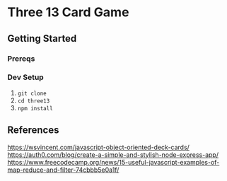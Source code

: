 # Three 13 Card Game

## Getting Started

### Prereqs

### Dev Setup
1. `git clone` 
2. `cd three13`
3. `npm install`


## References
https://wsvincent.com/javascript-object-oriented-deck-cards/
https://auth0.com/blog/create-a-simple-and-stylish-node-express-app/
https://www.freecodecamp.org/news/15-useful-javascript-examples-of-map-reduce-and-filter-74cbbb5e0a1f/